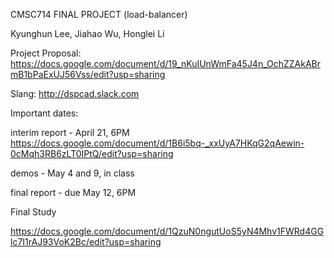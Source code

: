 CMSC714 FINAL PROJECT (load-balancer)

Kyunghun Lee, Jiahao Wu, Honglei Li

Project Proposal:
https://docs.google.com/document/d/19_nKuIUnWmFa45J4n_OchZZAkABrmB1bPaExUJ56Vss/edit?usp=sharing

Slang:
http://dspcad.slack.com

Important dates:

interim report - April 21, 6PM
https://docs.google.com/document/d/1B6i5bq-_xxUyA7HKqG2qAewin-0cMqh3RB6zLT0IPtQ/edit?usp=sharing

demos - May 4 and 9, in class

final report - due May 12, 6PM



Final Study

https://docs.google.com/document/d/1QzuN0ngutUoS5yN4Mhv1FWRd4GGlc7I1rAJ93VoK2Bc/edit?usp=sharing
